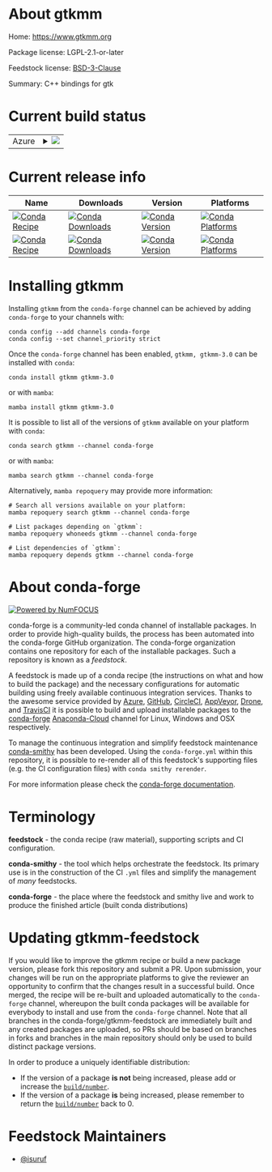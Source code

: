About gtkmm
===========

Home: https://www.gtkmm.org

Package license: LGPL-2.1-or-later

Feedstock license: [BSD-3-Clause](https://github.com/conda-forge/gtkmm-feedstock/blob/main/LICENSE.txt)

Summary: C++ bindings for gtk

Current build status
====================


<table>
    
  <tr>
    <td>Azure</td>
    <td>
      <details>
        <summary>
          <a href="https://dev.azure.com/conda-forge/feedstock-builds/_build/latest?definitionId=9439&branchName=main">
            <img src="https://dev.azure.com/conda-forge/feedstock-builds/_apis/build/status/gtkmm-feedstock?branchName=main">
          </a>
        </summary>
        <table>
          <thead><tr><th>Variant</th><th>Status</th></tr></thead>
          <tbody><tr>
              <td>linux_64</td>
              <td>
                <a href="https://dev.azure.com/conda-forge/feedstock-builds/_build/latest?definitionId=9439&branchName=main">
                  <img src="https://dev.azure.com/conda-forge/feedstock-builds/_apis/build/status/gtkmm-feedstock?branchName=main&jobName=linux&configuration=linux_64_" alt="variant">
                </a>
              </td>
            </tr><tr>
              <td>osx_64</td>
              <td>
                <a href="https://dev.azure.com/conda-forge/feedstock-builds/_build/latest?definitionId=9439&branchName=main">
                  <img src="https://dev.azure.com/conda-forge/feedstock-builds/_apis/build/status/gtkmm-feedstock?branchName=main&jobName=osx&configuration=osx_64_" alt="variant">
                </a>
              </td>
            </tr><tr>
              <td>osx_arm64</td>
              <td>
                <a href="https://dev.azure.com/conda-forge/feedstock-builds/_build/latest?definitionId=9439&branchName=main">
                  <img src="https://dev.azure.com/conda-forge/feedstock-builds/_apis/build/status/gtkmm-feedstock?branchName=main&jobName=osx&configuration=osx_arm64_" alt="variant">
                </a>
              </td>
            </tr>
          </tbody>
        </table>
      </details>
    </td>
  </tr>
</table>

Current release info
====================

| Name | Downloads | Version | Platforms |
| --- | --- | --- | --- |
| [![Conda Recipe](https://img.shields.io/badge/recipe-gtkmm-green.svg)](https://anaconda.org/conda-forge/gtkmm) | [![Conda Downloads](https://img.shields.io/conda/dn/conda-forge/gtkmm.svg)](https://anaconda.org/conda-forge/gtkmm) | [![Conda Version](https://img.shields.io/conda/vn/conda-forge/gtkmm.svg)](https://anaconda.org/conda-forge/gtkmm) | [![Conda Platforms](https://img.shields.io/conda/pn/conda-forge/gtkmm.svg)](https://anaconda.org/conda-forge/gtkmm) |
| [![Conda Recipe](https://img.shields.io/badge/recipe-gtkmm--3.0-green.svg)](https://anaconda.org/conda-forge/gtkmm-3.0) | [![Conda Downloads](https://img.shields.io/conda/dn/conda-forge/gtkmm-3.0.svg)](https://anaconda.org/conda-forge/gtkmm-3.0) | [![Conda Version](https://img.shields.io/conda/vn/conda-forge/gtkmm-3.0.svg)](https://anaconda.org/conda-forge/gtkmm-3.0) | [![Conda Platforms](https://img.shields.io/conda/pn/conda-forge/gtkmm-3.0.svg)](https://anaconda.org/conda-forge/gtkmm-3.0) |

Installing gtkmm
================

Installing `gtkmm` from the `conda-forge` channel can be achieved by adding `conda-forge` to your channels with:

```
conda config --add channels conda-forge
conda config --set channel_priority strict
```

Once the `conda-forge` channel has been enabled, `gtkmm, gtkmm-3.0` can be installed with `conda`:

```
conda install gtkmm gtkmm-3.0
```

or with `mamba`:

```
mamba install gtkmm gtkmm-3.0
```

It is possible to list all of the versions of `gtkmm` available on your platform with `conda`:

```
conda search gtkmm --channel conda-forge
```

or with `mamba`:

```
mamba search gtkmm --channel conda-forge
```

Alternatively, `mamba repoquery` may provide more information:

```
# Search all versions available on your platform:
mamba repoquery search gtkmm --channel conda-forge

# List packages depending on `gtkmm`:
mamba repoquery whoneeds gtkmm --channel conda-forge

# List dependencies of `gtkmm`:
mamba repoquery depends gtkmm --channel conda-forge
```


About conda-forge
=================

[![Powered by
NumFOCUS](https://img.shields.io/badge/powered%20by-NumFOCUS-orange.svg?style=flat&colorA=E1523D&colorB=007D8A)](https://numfocus.org)

conda-forge is a community-led conda channel of installable packages.
In order to provide high-quality builds, the process has been automated into the
conda-forge GitHub organization. The conda-forge organization contains one repository
for each of the installable packages. Such a repository is known as a *feedstock*.

A feedstock is made up of a conda recipe (the instructions on what and how to build
the package) and the necessary configurations for automatic building using freely
available continuous integration services. Thanks to the awesome service provided by
[Azure](https://azure.microsoft.com/en-us/services/devops/), [GitHub](https://github.com/),
[CircleCI](https://circleci.com/), [AppVeyor](https://www.appveyor.com/),
[Drone](https://cloud.drone.io/welcome), and [TravisCI](https://travis-ci.com/)
it is possible to build and upload installable packages to the
[conda-forge](https://anaconda.org/conda-forge) [Anaconda-Cloud](https://anaconda.org/)
channel for Linux, Windows and OSX respectively.

To manage the continuous integration and simplify feedstock maintenance
[conda-smithy](https://github.com/conda-forge/conda-smithy) has been developed.
Using the ``conda-forge.yml`` within this repository, it is possible to re-render all of
this feedstock's supporting files (e.g. the CI configuration files) with ``conda smithy rerender``.

For more information please check the [conda-forge documentation](https://conda-forge.org/docs/).

Terminology
===========

**feedstock** - the conda recipe (raw material), supporting scripts and CI configuration.

**conda-smithy** - the tool which helps orchestrate the feedstock.
                   Its primary use is in the construction of the CI ``.yml`` files
                   and simplify the management of *many* feedstocks.

**conda-forge** - the place where the feedstock and smithy live and work to
                  produce the finished article (built conda distributions)


Updating gtkmm-feedstock
========================

If you would like to improve the gtkmm recipe or build a new
package version, please fork this repository and submit a PR. Upon submission,
your changes will be run on the appropriate platforms to give the reviewer an
opportunity to confirm that the changes result in a successful build. Once
merged, the recipe will be re-built and uploaded automatically to the
`conda-forge` channel, whereupon the built conda packages will be available for
everybody to install and use from the `conda-forge` channel.
Note that all branches in the conda-forge/gtkmm-feedstock are
immediately built and any created packages are uploaded, so PRs should be based
on branches in forks and branches in the main repository should only be used to
build distinct package versions.

In order to produce a uniquely identifiable distribution:
 * If the version of a package **is not** being increased, please add or increase
   the [``build/number``](https://docs.conda.io/projects/conda-build/en/latest/resources/define-metadata.html#build-number-and-string).
 * If the version of a package **is** being increased, please remember to return
   the [``build/number``](https://docs.conda.io/projects/conda-build/en/latest/resources/define-metadata.html#build-number-and-string)
   back to 0.

Feedstock Maintainers
=====================

* [@isuruf](https://github.com/isuruf/)

